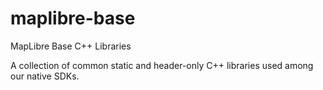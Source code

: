 # maplibre-base
MapLibre Base C++ Libraries

A collection of common static and header-only C++ libraries used among our native SDKs.

